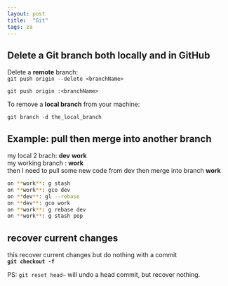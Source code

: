 ```yaml
---
layout: post
title:  "Git"
tags: za
---
```


## Delete a Git branch both locally and in GitHub

Delete a **remote** branch:  
`git push origin --delete <branchName>`
  
`git push origin :<branchName>`  

To remove a **local branch** from your machine:  

`git branch -d the_local_branch`

## Example: pull then merge into another branch
my local 2 brach: **dev** **work**  
my working branch : **work**  
then I need to pull some new code from dev then merge into branch **work**  

``` bash
on **work**: g stash  
on **work**: gco dev  
on **dev**: gl --rebase  
on **dev**: gco work  
on **work**: g rebase dev  
on **work**: g stash pop
```

## recover current changes
this recover current changes but do nothing with a commit  
__`git checkout -f`__  

PS: `git reset head~` will undo a head commit, but recover nothing.